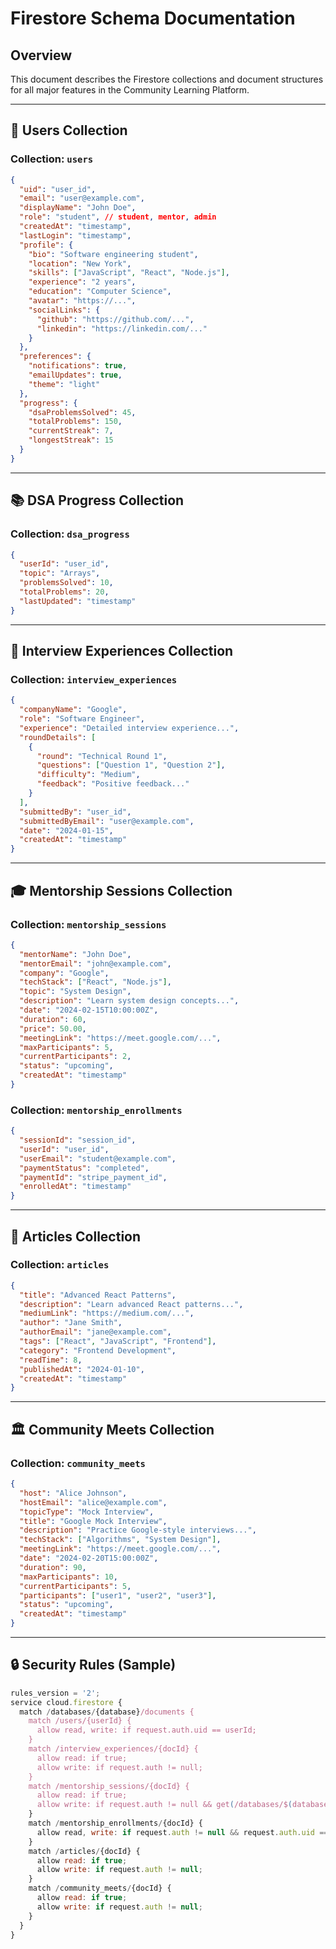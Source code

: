 # Firestore Schema Documentation

## Overview
This document describes the Firestore collections and document structures for all major features in the Community Learning Platform.

---

## 🔑 Users Collection

### Collection: `users`
```json
{
  "uid": "user_id",
  "email": "user@example.com",
  "displayName": "John Doe",
  "role": "student", // student, mentor, admin
  "createdAt": "timestamp",
  "lastLogin": "timestamp",
  "profile": {
    "bio": "Software engineering student",
    "location": "New York",
    "skills": ["JavaScript", "React", "Node.js"],
    "experience": "2 years",
    "education": "Computer Science",
    "avatar": "https://...",
    "socialLinks": {
      "github": "https://github.com/...",
      "linkedin": "https://linkedin.com/..."
    }
  },
  "preferences": {
    "notifications": true,
    "emailUpdates": true,
    "theme": "light"
  },
  "progress": {
    "dsaProblemsSolved": 45,
    "totalProblems": 150,
    "currentStreak": 7,
    "longestStreak": 15
  }
}
```

---

## 📚 DSA Progress Collection

### Collection: `dsa_progress`
```json
{
  "userId": "user_id",
  "topic": "Arrays",
  "problemsSolved": 10,
  "totalProblems": 20,
  "lastUpdated": "timestamp"
}
```

---

## 📝 Interview Experiences Collection

### Collection: `interview_experiences`
```json
{
  "companyName": "Google",
  "role": "Software Engineer",
  "experience": "Detailed interview experience...",
  "roundDetails": [
    {
      "round": "Technical Round 1",
      "questions": ["Question 1", "Question 2"],
      "difficulty": "Medium",
      "feedback": "Positive feedback..."
    }
  ],
  "submittedBy": "user_id",
  "submittedByEmail": "user@example.com",
  "date": "2024-01-15",
  "createdAt": "timestamp"
}
```

---

## 🎓 Mentorship Sessions Collection

### Collection: `mentorship_sessions`
```json
{
  "mentorName": "John Doe",
  "mentorEmail": "john@example.com",
  "company": "Google",
  "techStack": ["React", "Node.js"],
  "topic": "System Design",
  "description": "Learn system design concepts...",
  "date": "2024-02-15T10:00:00Z",
  "duration": 60,
  "price": 50.00,
  "meetingLink": "https://meet.google.com/...",
  "maxParticipants": 5,
  "currentParticipants": 2,
  "status": "upcoming",
  "createdAt": "timestamp"
}
```

### Collection: `mentorship_enrollments`
```json
{
  "sessionId": "session_id",
  "userId": "user_id",
  "userEmail": "student@example.com",
  "paymentStatus": "completed",
  "paymentId": "stripe_payment_id",
  "enrolledAt": "timestamp"
}
```

---

## 📖 Articles Collection

### Collection: `articles`
```json
{
  "title": "Advanced React Patterns",
  "description": "Learn advanced React patterns...",
  "mediumLink": "https://medium.com/...",
  "author": "Jane Smith",
  "authorEmail": "jane@example.com",
  "tags": ["React", "JavaScript", "Frontend"],
  "category": "Frontend Development",
  "readTime": 8,
  "publishedAt": "2024-01-10",
  "createdAt": "timestamp"
}
```

---

## 🏛️ Community Meets Collection

### Collection: `community_meets`
```json
{
  "host": "Alice Johnson",
  "hostEmail": "alice@example.com",
  "topicType": "Mock Interview",
  "title": "Google Mock Interview",
  "description": "Practice Google-style interviews...",
  "techStack": ["Algorithms", "System Design"],
  "meetingLink": "https://meet.google.com/...",
  "date": "2024-02-20T15:00:00Z",
  "duration": 90,
  "maxParticipants": 10,
  "currentParticipants": 5,
  "participants": ["user1", "user2", "user3"],
  "status": "upcoming",
  "createdAt": "timestamp"
}
```

---

## 🔒 Security Rules (Sample)
```javascript
rules_version = '2';
service cloud.firestore {
  match /databases/{database}/documents {
    match /users/{userId} {
      allow read, write: if request.auth.uid == userId;
    }
    match /interview_experiences/{docId} {
      allow read: if true;
      allow write: if request.auth != null;
    }
    match /mentorship_sessions/{docId} {
      allow read: if true;
      allow write: if request.auth != null && get(/databases/$(database)/documents/users/$(request.auth.uid)).data.role == 'mentor';
    }
    match /mentorship_enrollments/{docId} {
      allow read, write: if request.auth != null && request.auth.uid == resource.data.userId;
    }
    match /articles/{docId} {
      allow read: if true;
      allow write: if request.auth != null;
    }
    match /community_meets/{docId} {
      allow read: if true;
      allow write: if request.auth != null;
    }
  }
}
``` 